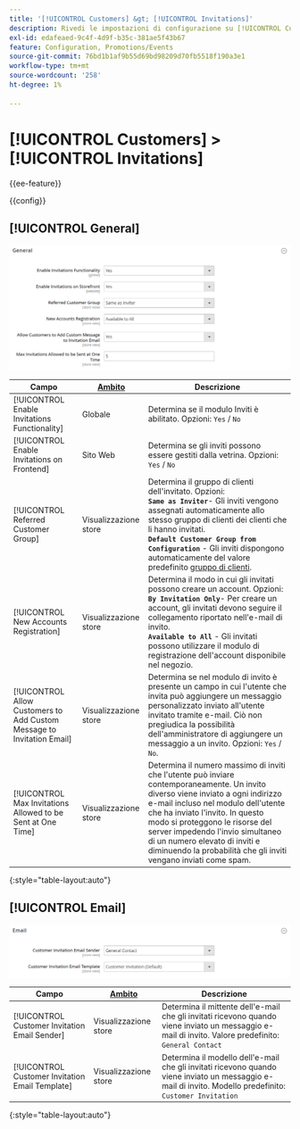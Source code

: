 ```yaml
---
title: '[!UICONTROL Customers] &gt; [!UICONTROL Invitations]'
description: Rivedi le impostazioni di configurazione su [!UICONTROL Customers] &gt; [!UICONTROL Invitations] pagina dell’amministratore di Commerce.
exl-id: edafeaed-9c4f-4d9f-b35c-381ae5f43b67
feature: Configuration, Promotions/Events
source-git-commit: 76bd1b1af9b55d69bd98209d70fb5518f190a3e1
workflow-type: tm+mt
source-wordcount: '258'
ht-degree: 1%

---
```


# [!UICONTROL Customers] > [!UICONTROL Invitations]

{{ee-feature}}

{{config}}

## [!UICONTROL General]

![Generale](./assets/invitations-general.png)<!-- zoom -->

<!-- [General](https://docs.magento.com/user-guide/marketing/invitations-configure.html) -->

| Campo | [Ambito](../../getting-started/websites-stores-views.md#scope-settings) | Descrizione |
|--- |--- |--- |
| [!UICONTROL Enable Invitations Functionality] | Globale | Determina se il modulo Inviti è abilitato. Opzioni: `Yes` / `No` |
| [!UICONTROL Enable Invitations on Frontend] | Sito Web | Determina se gli inviti possono essere gestiti dalla vetrina. Opzioni: `Yes` / `No` |
| [!UICONTROL Referred Customer Group] | Visualizzazione store | Determina il gruppo di clienti dell&#39;invitato. Opzioni: <br/>**`Same as Inviter`**- Gli inviti vengono assegnati automaticamente allo stesso gruppo di clienti dei clienti che li hanno invitati.<br/>**`Default Customer Group from Configuration`** - Gli inviti dispongono automaticamente del valore predefinito [gruppo di clienti](../../customers/customer-groups.md). |
| [!UICONTROL New Accounts Registration] | Visualizzazione store | Determina il modo in cui gli invitati possono creare un account. Opzioni: <br/>**`By Invitation Only`**- Per creare un account, gli invitati devono seguire il collegamento riportato nell&#39;e-mail di invito.<br/>**`Available to All`** - Gli invitati possono utilizzare il modulo di registrazione dell&#39;account disponibile nel negozio. |
| [!UICONTROL Allow Customers to Add Custom Message to Invitation Email] | Visualizzazione store | Determina se nel modulo di invito è presente un campo in cui l&#39;utente che invita può aggiungere un messaggio personalizzato inviato all&#39;utente invitato tramite e-mail. Ciò non pregiudica la possibilità dell&#39;amministratore di aggiungere un messaggio a un invito. Opzioni: `Yes` / `No`. |
| [!UICONTROL Max Invitations Allowed to be Sent at One Time] | Visualizzazione store | Determina il numero massimo di inviti che l&#39;utente può inviare contemporaneamente. Un invito diverso viene inviato a ogni indirizzo e-mail incluso nel modulo dell&#39;utente che ha inviato l&#39;invito. In questo modo si proteggono le risorse del server impedendo l&#39;invio simultaneo di un numero elevato di inviti e diminuendo la probabilità che gli inviti vengano inviati come spam. |

{:style=&quot;table-layout:auto&quot;}

## [!UICONTROL Email]

![E-mail](./assets/invitations-email.png)<!-- zoom -->

<!-- [Email](https://docs.magento.com/user-guide/marketing/invitations-configure.html) -->

| Campo | [Ambito](../../getting-started/websites-stores-views.md#scope-settings) | Descrizione |
|--- |--- |--- |
| [!UICONTROL Customer Invitation Email Sender] | Visualizzazione store | Determina il mittente dell&#39;e-mail che gli invitati ricevono quando viene inviato un messaggio e-mail di invito. Valore predefinito: `General Contact` |
| [!UICONTROL Customer Invitation Email Template] | Visualizzazione store | Determina il modello dell&#39;e-mail che gli invitati ricevono quando viene inviato un messaggio e-mail di invito. Modello predefinito: `Customer Invitation` |

{:style=&quot;table-layout:auto&quot;}
